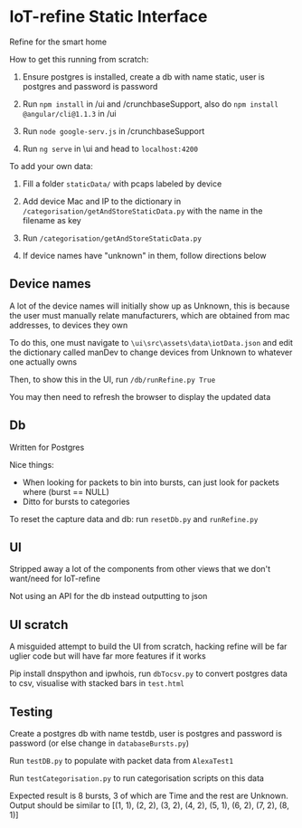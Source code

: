 # IoT-refine Static Interface
Refine for the smart home

How to get this running from scratch:

1. Ensure postgres is installed, create a db with name static, user is postgres and password is password

2. Run `npm install` in /ui and /crunchbaseSupport, also do `npm install @angular/cli@1.1.3` in /ui

3. Run `node google-serv.js` in /crunchbaseSupport

4. Run `ng serve` in \ui and head to `localhost:4200`

To add your own data: 

1. Fill a folder `staticData/` with pcaps labeled by device 

2. Add device Mac and IP to the dictionary in `/categorisation/getAndStoreStaticData.py` with the name in the filename as key

3. Run `/categorisation/getAndStoreStaticData.py`

4. If device names have "unknown" in them, follow directions below 


## Device names

A lot of the device names will initially show up as Unknown, this is because the user must manually relate manufacturers, which are obtained from mac addresses, to devices they own

To do this, one must navigate to `\ui\src\assets\data\iotData.json` and edit the dictionary called manDev to change devices from Unknown to whatever one actually owns 

Then, to show this in the UI, run `/db/runRefine.py True`

You may then need to refresh the browser to display the updated data 

## Db

Written for Postgres

Nice things:
* When looking for packets to bin into bursts, can just look for packets where (burst == NULL)
* Ditto for bursts to categories

To reset the capture data and db:
run `resetDb.py` and `runRefine.py`

## UI

Stripped away a lot of the components from other views that we don't want/need for IoT-refine

Not using an API for the db instead outputting to json

## UI scratch

A misguided attempt to build the UI from scratch, hacking refine will be far uglier code but will have far more features if it works 

Pip install dnspython and ipwhois, run `dbTocsv.py` to convert postgres data to csv, visualise with stacked bars in `test.html`

## Testing

Create a postgres db with name testdb, user is postgres and password is password (or else change in `databaseBursts.py`)

Run `testDB.py` to populate with packet data from `AlexaTest1`

Run `testCategorisation.py` to run categorisation scripts on this data

Expected result is 8 bursts, 3 of which are Time and the rest are Unknown. 
Output should be similar to [(1, 1), (2, 2), (3, 2), (4, 2), (5, 1), (6, 2), (7, 2), (8, 1)]